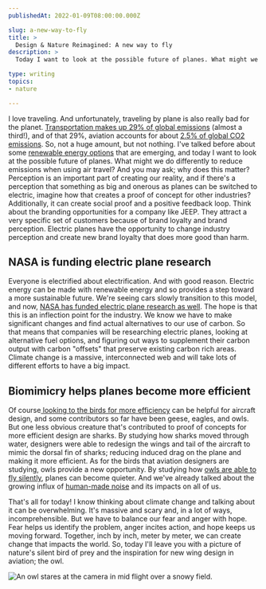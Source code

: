 ```yaml
---
publishedAt: 2022-01-09T08:00:00.000Z

slug: a-new-way-to-fly
title: >
  Design & Nature Reimagined: A new way to fly
description: >
  Today I want to look at the possible future of planes. What might we do differently to reduce emissions when using air travel?

type: writing
topics:
- nature

---
```


I love traveling. And unfortunately, traveling by plane is also really bad for the planet. [Transportation makes up 29% of global emissions](https://www.epa.gov/ghgemissions/sources-greenhouse-gas-emissions#:~:text=The%20largest%20source%20of%20greenhouse,electricity%2C%20heat%2C%20and%20transportation.&text=Approximately%2062%20percent%20of%20our,mostly%20coal%20and%20natural%20gas.) (almost a third!), and of that 29%, aviation accounts for about [2.5% of global CO2 emissions](https://ourworldindata.org/co2-emissions-from-aviation). So, not a huge amount, but not nothing. I've talked before about some [renewable energy options](https://marisamorby.com/mimicking-nature-to-help-us-store-and-use-energy/) that are emerging, and today I want to look at the possible future of planes. What might we do differently to reduce emissions when using air travel? And you may ask; why does this matter? Perception is an important part of creating our reality, and if there's a perception that something as big and onerous as planes can be switched to electric, imagine how that creates a proof of concept for other industries? Additionally, it can create social proof and a positive feedback loop. Think about the branding opportunities for a company like JEEP. They attract a very specific set of customers because of brand loyalty and brand perception. Electric planes have the opportunity to change industry perception and create new brand loyalty that does more good than harm.

## NASA is funding electric plane research

Everyone is electrified about electrification. And with good reason. Electric energy can be made with renewable energy and so provides a step toward a more sustainable future. We're seeing cars slowly transition to this model, and now, [NASA has funded electric plane research as well](https://grist.org/transportation/nasa-leads-push-for-electric-planes-in-next-frontier-of-cutting-emissions/?utm_campaign=sprout&utm_source=twitter&utm_medium=social&utm_content=1621636912). The hope is that this is an inflection point for the industry. We know we have to make significant changes and find actual alternatives to our use of carbon. So that means that companies will be researching electric planes, looking at alternative fuel options, and figuring out ways to supplement their carbon output with carbon "offsets" that preserve existing carbon rich areas. Climate change is a massive, interconnected web and will take lots of different efforts to have a big impact.

## Biomimicry helps planes become more efficient

Of course[ looking to the birds for more efficiency](https://www.airbus.com/newsroom/stories/biomimicry-a-fresh-approach-to-aircraft-innovation.html) can be helpful for aircraft design, and some contributors so far have been geese, eagles, and owls. But one less obvious creature that's contributed to proof of concepts for more efficient design are sharks. By studying how sharks moved through water, designers were able to redesign the wings and tail of the aircraft to mimic the dorsal fin of sharks; reducing induced drag on the plane and making it more efficient. As for the birds that aviation designers are studying, owls provide a new opportunity. By studying how [owls are able to fly silently](https://www.smithsonianmag.com/science-nature/silence-wind-turbines-engineers-are-studying-owl-wings-180974659/#:~:text=Owls%20have%20feathers%3B%20airplanes%20don,They%20are%20easier%20to%20understand.), planes can become quieter. And we've already talked about the growing influx of [human-made noise](https://marisamorby.com/connecting-with-nature-through-sound/) and its impacts on all of us.

That's all for today! I know thinking about climate change and talking about it can be overwhelming. It's massive and scary and, in a lot of ways, incomprehensible. But we have to balance our fear and anger with hope. Fear helps us identify the problem, anger incites action, and hope keeps us moving forward. Together, inch by inch, meter by meter, we can create change that impacts the world. So, today I'll leave you with a picture of nature's silent bird of prey and the inspiration for new wing design in aviation; the owl.

![An owl stares at the camera in mid flight over a snowy field.](https://cdn.sanity.io/images/xq50spjj/production/a2b90e4d1c6d932d612bd76f5752c7063ca976a6-2055x3079.jpg)